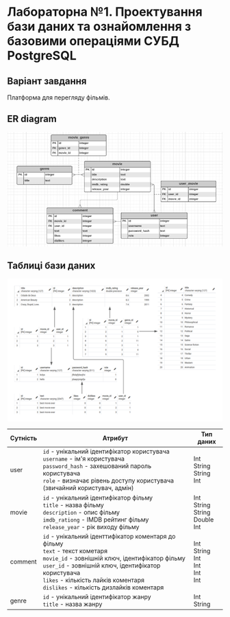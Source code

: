 # Лабораторна №1. Проектування бази даних та ознайомлення з базовими операціями СУБД PostgreSQL

## Варіант завдання

Платформа для перегляду фільмів.

## ER diagram

![ER digram](er-diagram.png)

## Таблиці бази даних

![Таблиці бази даних](relations.png)




| Сутність | Атрибут | Тип даних |
|----------|-----------|-----------|
| user | `id` - унікальний ідентифікатор користувача `username` - ім'я користувача <br>`password_hash` - захешований пароль користувача<br>`role` - визначає рівень доступу користувача (звичайний користувач, адмін) | Int<br>String<br>String<br>Int |
movie | `id` - унікальний ідентифікатор фільму<br>`title` - назва фільму<br>`description` - опис фільму <br>`imdb_rationg` - IMDB рейтинг фільму<br>`release_year` - рік виходу фільму | Int<br>String<br>String<br>Double<br>Int |
comment |`id` - унікальний іденттифікатор коментаря до фільму<br>`text` - текст кометаря<br>`movie_id` - зовнішній ключ, ідентифікатор фільму<br>`user_id` - зовнішній ключ, ідентифікатор користувача<br>`likes` - кількість лайків коментаря<br>`dislikes` - кількість дизлайків коментаря | Int<br>String<br>Int<br>Int<br>Int<br>Int<body> |
genre | `id` - унікальний ідентифікатор жанру<br>`title` - назва жанру | Int<br>String |

